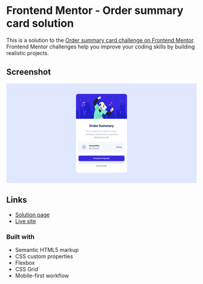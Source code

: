 # Frontend Mentor - Order summary card solution

This is a solution to the [Order summary card challenge on Frontend Mentor](https://www.frontendmentor.io/challenges/order-summary-component-QlPmajDUj). Frontend Mentor challenges help you improve your coding skills by building realistic projects. 

## Screenshot

![](./screenshot.png)

## Links

- [Solution page]()
- [Live site]()

### Built with

- Semantic HTML5 markup
- CSS custom properties
- Flexbox
- CSS Grid
- Mobile-first workflow